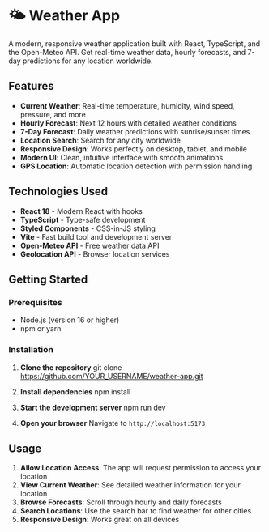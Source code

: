 # 🌤️ Weather App

A modern, responsive weather application built with React, TypeScript, and the Open-Meteo API. Get real-time weather data, hourly forecasts, and 7-day predictions for any location worldwide.

## Features

- **Current Weather**: Real-time temperature, humidity, wind speed, pressure, and more
- **Hourly Forecast**: Next 12 hours with detailed weather conditions
- **7-Day Forecast**: Daily weather predictions with sunrise/sunset times
- **Location Search**: Search for any city worldwide
- **Responsive Design**: Works perfectly on desktop, tablet, and mobile
- **Modern UI**: Clean, intuitive interface with smooth animations
- **GPS Location**: Automatic location detection with permission handling

## Technologies Used

- **React 18** - Modern React with hooks
- **TypeScript** - Type-safe development
- **Styled Components** - CSS-in-JS styling
- **Vite** - Fast build tool and development server
- **Open-Meteo API** - Free weather data API
- **Geolocation API** - Browser location services

## Getting Started

### Prerequisites
- Node.js (version 16 or higher)
- npm or yarn

### Installation

1. **Clone the repository**
   git clone https://github.com/YOUR_USERNAME/weather-app.git

2. **Install dependencies**
   npm install


3. **Start the development server**
   npm run dev


4. **Open your browser**
   Navigate to `http://localhost:5173`

## Usage

1. **Allow Location Access**: The app will request permission to access your location
2. **View Current Weather**: See detailed weather information for your location
3. **Browse Forecasts**: Scroll through hourly and daily forecasts
4. **Search Locations**: Use the search bar to find weather for other cities
5. **Responsive Design**: Works great on all devices

